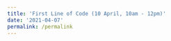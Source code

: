 ```yaml
---
title: 'First Line of Code (10 April, 10am - 12pm)'
date: '2021-04-07'
permalink: /permalink
---
```




